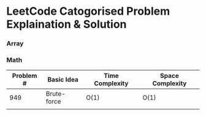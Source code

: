 # LeetCode Catogorised Problem Explaination & Solution

### Array

### Math
| Problem # | Basic Idea | Time Complexity | Space Complexity |
|-|-|-|-|
| 949 | Brute-force | O(1) | O(1) |
|  |  |  |  |